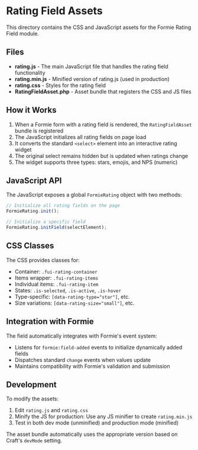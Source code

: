 # Rating Field Assets

This directory contains the CSS and JavaScript assets for the Formie Rating Field module.

## Files

- **rating.js** - The main JavaScript file that handles the rating field functionality
- **rating.min.js** - Minified version of rating.js (used in production)
- **rating.css** - Styles for the rating field
- **RatingFieldAsset.php** - Asset bundle that registers the CSS and JS files

## How it Works

1. When a Formie form with a rating field is rendered, the `RatingFieldAsset` bundle is registered
2. The JavaScript initializes all rating fields on page load
3. It converts the standard `<select>` element into an interactive rating widget
4. The original select remains hidden but is updated when ratings change
5. The widget supports three types: stars, emojis, and NPS (numeric)

## JavaScript API

The JavaScript exposes a global `FormieRating` object with two methods:

```javascript
// Initialize all rating fields on the page
FormieRating.init();

// Initialize a specific field
FormieRating.initField(selectElement);
```

## CSS Classes

The CSS provides classes for:
- Container: `.fui-rating-container`
- Items wrapper: `.fui-rating-items`
- Individual items: `.fui-rating-item`
- States: `.is-selected`, `.is-active`, `.is-hover`
- Type-specific: `[data-rating-type="star"]`, etc.
- Size variations: `[data-rating-size="small"]`, etc.

## Integration with Formie

The field automatically integrates with Formie's event system:
- Listens for `formie:field-added` events to initialize dynamically added fields
- Dispatches standard `change` events when values update
- Maintains compatibility with Formie's validation and submission

## Development

To modify the assets:
1. Edit `rating.js` and `rating.css`
2. Minify the JS for production: Use any JS minifier to create `rating.min.js`
3. Test in both dev mode (unminified) and production mode (minified)

The asset bundle automatically uses the appropriate version based on Craft's `devMode` setting.